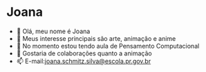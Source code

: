 # Joana
- 👋 Olá, meu nome é Joana
- 👀 Meus interesse principais são arte,  animação e anime
- 🌱 No momento estou tendo aula de Pensamento Computacional
- 💞️ Gostaria de colaborações quanto a animação
- 📫 E-mail:joana.schmitz.silva@escola.pr.gov.br

<!---
JoanaSchxx/JoanaSchxx is a ✨ special ✨ repository because its `README.md` (this file) appears on your GitHub profile.
You can click the Preview link to take a look at your changes.
--->

